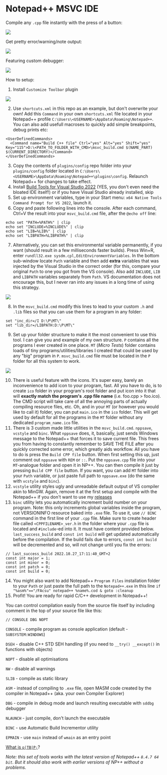# Notepad++ MSVC IDE

Compile any `.cpp` file instantly with the press of a button:

<img src="readme/onebutton.gif">

Get pretty error/warning/note output:

<img src="readme/vcstyle.gif">

Featuring custom debugger:

<img src="readme/sddbg.gif">

How to setup:
1. Install `Customize Toolbar` plugin

<img src="readme/custom_tb.png">

2. Use `shortcuts.xml` in this repo as an example, but don't overwrite your own! Add this `Command` in your own `shortcuts.xml` file located in your Notepad++ profile `C:\Users\<USERNAME>\AppData\Roaming\Notepad++`. You can also add usefull macroses to quickly add simple breakpoints, debug prints etc:
```
<UserDefinedCommands>
  <Command name="Build C++ file" Ctrl="yes" Alt="yes" Shift="yes" Key="115">D:\<PATH_TO_FOLDER_WITH_CMD>\msvc_build.cmd $(NAME_PART) $(CURRENT_DIRECTORY)</Command>
</UserDefinedCommands>
 ```
3. Copy the contents of `plugins/config` repo folder into your `plugins/config` folder located in `C:\Users\<USERNAME>\AppData\Roaming\Notepad++\plugins\config`. Relaunch Notepad++ for changes to take effect.
4. Install [Build Tools for Visual Studio 2022](https://visualstudio.microsoft.com/downloads/) (YES, you don't even need the bloated IDE itself!) or if you have Visual Studio already installed, skip
5. Set up environment variables, type in your Start menu: `x64 Native Tools Command Prompt for VS 2022`, launch it.
6. Copy and paste following lines into the console. After each command, Ctrl+V the result into your `msvc_build.cmd` file, after the `@echo off` line:
```
echo set "PATH=%PATH%" | clip
echo set "INCLUDE=%INCLUDE%" | clip
echo set "LIB=%LIB%" | clip
echo set "LIBPATH=%LIBPATH%" | clip
```
7. Alternatively, you can set this environmental variable permanently, if you want (should result in a few milliseconds faster builds). Press Win+R, enter `rundll32.exe sysdm.cpl,EditEnvironmentVariables`. In the bottom sub-window locate `Path` variable and then add **extra** variables that was injected by the Visual Studio in the correct order (for this, compare your original `Path` to one you got from the VS console). Also add `INCLUDE`, `LIB` and `LIBPATH` variables separately from `Path`. VS documentation does not encourage this, but I never ran into any issues in a long time of using this strategy.

<img src="readme/envir.png">

8. In the `msvc_build.cmd` modify this lines to lead to your custom `.h` and `.lib` files so that you can use them for a program in any folder:
```
set "inc_dir=/I D:\P\MT\"
set "lib_dir=/LIBPATH:D:\P\MT\"
```
9. Set up your folder structure to make it the most convenient to use this tool. I can give you and example of my own structure. `P` contains all the programs I ever created in one place. `MT` (*Micro Tests*) folder contains loads of tiny programs/utilities/libraries  I created that could be used by any "big" program in `P`. `msvc_build.cmd` file must be located in the `P` folder for all this system to work.

<img src="readme/folderz.png">

10. There is useful feature with the icons. It's super easy, barely an inconvenience to add icon to your program, fast. All you have to do, is to create `ico` folder in your program's root folder and put icon into it that will **exactly match the program's .cpp file name** (i.e. foo.cpp > foo.ico). The CMD script will take care of all the annoying parts of actually compiling resource files, etc. Oh, and in your `MT` (or however you would like to call it) folder, you can put `main.ico` in the `ico` folder. This will get used by default for all the programs in the `MT` folder without any dedicated `program_name.ico` file.
11. There is 3 custom made little utilities in the `msvc_build.cmd`. `nppsave`, `vcstyle` and `binc`. What `nppsave` does, it, basically, just sends Windows message to the Notepad++ that forces it to save current file. This frees you from having to constantly remember to SAVE THE FILE after you quickly corrected some error, which greatly aids workflow. All you have to do is press the `Build CPP file` button. When first setting this up, just comment out `nppsave` with `REM` or `::`. Put the `nppsave.cpp` file into your `MT`-analogue folder and open it in NP++. You can then compile it just by pressing `Build CPP file` button. If you want, you can add `MT` folder into your `Path` variable, or just paste full path to `nppsave.exe` (do the same with `vcstyle` and `binc`).
12. `vcstyle` utility styles ugly and unreadable default output of VS compiler akin to MinGW. Again, remove it at the first setup and compile with the Notepad++ if you don't want to use my [releases](https://github.com/ScienceDiscoverer/npp_msvc_ide/releases)
13. `binc` utility lets you automatically increment build number on your program. Note: this only increments global variables inside the program, not VERSIONINFO resource baked into `.exe` file. To use it, use `// BINC` command in the first line of your `.cpp` file. Make sure to create header file called `<CPPFILENAME>_ver.h` in the folder where your `.cpp` file is located and `#include`-ed into it. It must have content provided below. `last_success_build` and `const int build` will get updated automatically before the compilation. If the build fails due to errors, `const int build` will be decremented and so, will not change until you fix the errors:
```
// last_success_build 2022.10.27_17:11:40_GMT+2
const int major = 1;
const int minor = 0;
const int patch = 0;
const int build = 0;
```
14. You might also want to add Notepad++ `Program Files` installation folder to your `Path` or just paste the full path to the `Notepad++.exe` in this line `if "%asm%"=="/FAcsu" notepad++ %name%.cod & goto :cleanup`
15. Profit! You are ready for rapid C/C++ development in Notepad++!

You can control compilation easily from the source file itself by including comment in the top of your source file like this:
```
// CONSOLE DBG NOPT
```
`CONSOLE` - compile program as console application (default - `SUBSYSTEM:WINDOWS`)

`DSEH` - disable C++ STD SEH handling (if you need to `__try() __except()` in functions with objects)

`NOPT` - disable all optimisations

`NW` - disable all warnings

`SLIB` - compile as static library

`ASM` - instead of compiling to `.exe` file, open MASM code created by the compiler in Notepad++ (aka. your own Compiler Explorer)

`DBG` - compile in debug mode and launch resulting executable with `sddbg` debugger

`NLAUNCH` - just compile, don't launch the executable

`BINC` - use Automatic Build Incrementor utility

`EPMAIN` - use `main` instead of `wmain` as an entry point

[What is `p|TB|P;`](https://github.com/ScienceDiscoverer/sd_std_libs)?


*Note: this set of tools works with the latest version of Notepad++ `8.4.7 64 bit`. But it should also work with earlier versions of NP++ without a problems.*
